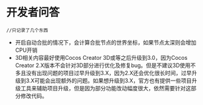 # 开发者问答
`//只记录了几个东西`

* 开启自动合批的情况下，会计算合批节点的世界坐标，如果节点太深则会增加CPU开销
* 3D相关内容最好使用Cocos Creator 3D或等之后升级到3.0，因为Cocos Creator 2.X版本不会针对3D部分进行优化及修复bug。但是不建议3D使用不多且没有出现问题的项目过早升级到3.X，因为2.X还会优化很长时间，过早升级到3.X可能会出现额外的问题。如果想升级到3.X，官方也有提供一些项目升级工具来辅助项目升级，但是因为部分功能改动幅度很大，依然需要针对这部分修改代码。
